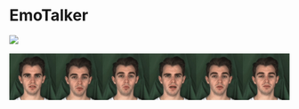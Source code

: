 # EmoTalker

<a href='https://emotalker.s3.amazonaws.com/index.html'><img src='https://img.shields.io/badge/Project-Page-blue'></a>

<div style="display: flex; flex-direction: row;">
  <div style="flex: 1;">
    <img src="assets/emotalker.gif" alt="First GIF" style="width: 500pt;">
  </div>
</div>
